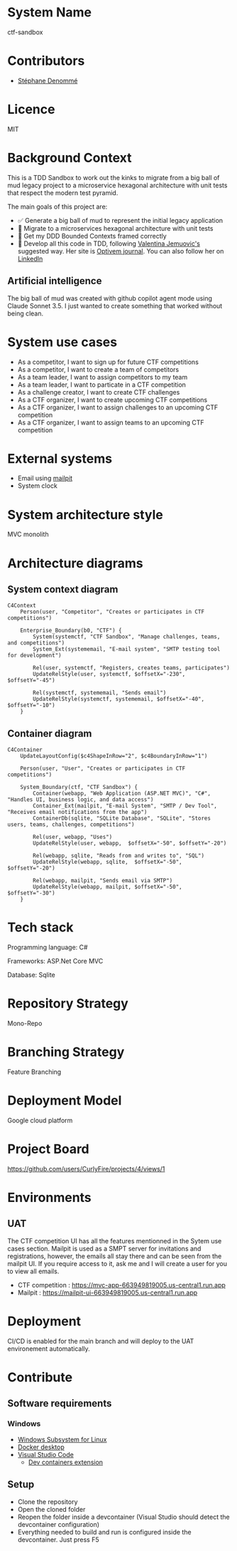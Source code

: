 # System Name
ctf-sandbox

# Contributors
- [Stéphane Denommé](https://github.com/CurlyFire)

# Licence
MIT

# Background Context
This is a TDD Sandbox to work out the kinks to migrate from a big ball of mud legacy project to a microservice hexagonal architecture with unit tests that respect the modern test pyramid.

The main goals of this project are:
- ✅ Generate a big ball of mud to represent the initial legacy application
- 🔄 Migrate to a microservices hexagonal architecture with unit tests
- 🔄 Get my DDD Bounded Contexts framed correctly
- 🔄 Develop all this code in TDD, following [Valentina Jemuovic's](https://github.com/valentinajemuovic) suggested way.  Her site is [Optivem journal](https://journal.optivem.com).  You can also follow her on [LinkedIn](https://www.linkedin.com/in/valentinajemuovic)

## Artificial intelligence
The big ball of mud was created with github copilot agent mode using Claude Sonnet 3.5.  I just wanted to create something that worked without being clean.

# System use cases
- As a competitor, I want to sign up for future CTF competitions
- As a competitor, I want to create a team of competitors
- As a team leader, I want to assign competitors to my team
- As a team leader, I want to particate in a CTF competition
- As a challenge creator, I want to create CTF challenges
- As a CTF organizer, I want to create upcoming CTF competitions
- As a CTF organizer, I want to assign challenges to an upcoming CTF competition
- As a CTF organizer, I want to assign teams to an upcoming CTF competition

# External systems
- Email using [mailpit](https://mailpit.axllent.org/)
- System clock

# System architecture style
MVC monolith

# Architecture diagrams

## System context diagram
```mermaid
C4Context
    Person(user, "Competitor", "Creates or participates in CTF competitions")

    Enterprise_Boundary(b0, "CTF") {
        System(systemctf, "CTF Sandbox", "Manage challenges, teams, and competitions")
        System_Ext(systememail, "E-mail system", "SMTP testing tool for development")

        Rel(user, systemctf, "Registers, creates teams, participates")
        UpdateRelStyle(user, systemctf, $offsetX="-230", $offsetY="-45")

        Rel(systemctf, systememail, "Sends email")
        UpdateRelStyle(systemctf, systememail, $offsetX="-40", $offsetY="-10")
    }
```

## Container diagram
```mermaid
C4Container
    UpdateLayoutConfig($c4ShapeInRow="2", $c4BoundaryInRow="1")

    Person(user, "User", "Creates or participates in CTF competitions")

    System_Boundary(ctf, "CTF Sandbox") {
        Container(webapp, "Web Application (ASP.NET MVC)", "C#", "Handles UI, business logic, and data access")
        Container_Ext(mailpit, "E-mail System", "SMTP / Dev Tool", "Receives email notifications from the app")
        ContainerDb(sqlite, "SQLite Database", "SQLite", "Stores users, teams, challenges, competitions")

        Rel(user, webapp, "Uses")
        UpdateRelStyle(user, webapp,  $offsetX="-50", $offsetY="-20")

        Rel(webapp, sqlite, "Reads from and writes to", "SQL")
        UpdateRelStyle(webapp, sqlite,  $offsetX="-50", $offsetY="-20")

        Rel(webapp, mailpit, "Sends email via SMTP")
        UpdateRelStyle(webapp, mailpit, $offsetX="-50", $offsetY="-30")
    }
```

# Tech stack
Programming language: C#

Frameworks: ASP.Net Core MVC

Database: Sqlite

# Repository Strategy
Mono-Repo

# Branching Strategy
Feature Branching

# Deployment Model
Google cloud platform

# Project Board
https://github.com/users/CurlyFire/projects/4/views/1

# Environments

## UAT
The CTF competition UI has all the features mentionned in the Sytem use cases section.  Mailpit is used as a SMPT server for invitations and registrations, however, the emails all stay there and can be seen from the mailpit UI.  If you require access to it, ask me and I will create a user for you to view all emails.

- CTF competition : https://mvc-app-663949819005.us-central1.run.app
- Mailpit : https://mailpit-ui-663949819005.us-central1.run.app

# Deployment
CI/CD is enabled for the main branch and will deploy to the UAT environement automatically.

# Contribute
## Software requirements
### Windows
- [Windows Subsystem for Linux](https://learn.microsoft.com/en-us/windows/wsl/install)
- [Docker desktop](https://www.docker.com/products/docker-desktop/)
- [Visual Studio Code](https://code.visualstudio.com/)
    - [Dev containers extension](https://marketplace.visualstudio.com/items?itemName=ms-vscode-remote.remote-containers)

## Setup
- Clone the repository
- Open the cloned folder
- Reopen the folder inside a devcontainer (Visual Studio should detect the devcontainer configuration)
- Everything needed to build and run is configured inside the devcontainer.  Just press F5
